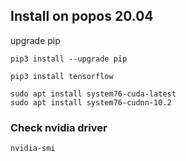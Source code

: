 ## Install on popos 20.04
upgrade pip
```
pip3 install --upgrade pip
```

```
pip3 install tensorflow
```

```
sudo apt install system76-cuda-latest
sudo apt install system76-cudnn-10.2
```

### Check nvidia driver
```
nvidia-smi
```